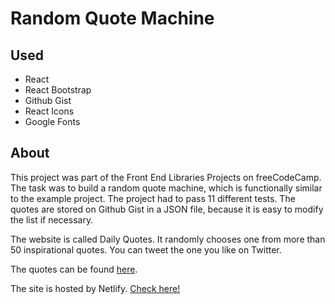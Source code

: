 # Random Quote Machine
## Used
- React
- React Bootstrap
- Github Gist
- React Icons
- Google Fonts

## About
This project was part of the Front End Libraries Projects on freeCodeCamp. The task was to build a random quote machine, which is functionally similar to the example project. The project had to pass 11 different tests. The quotes are stored on Github Gist in a JSON file, because it is easy to modify the list if necessary.

The website is called Daily Quotes. It randomly chooses one from more than 50 inspirational quotes. You can tweet the one you like on Twitter.

The quotes can be found [here](https://gist.github.com/ZalanZubik/92cac46a0c4a325829a3e5250fa79268).

The site is hosted by Netlify. [Check here!](https://daily-quotes.netlify.com/)
